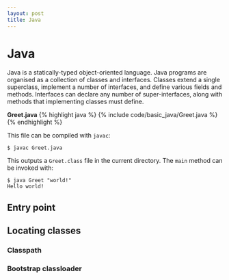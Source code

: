 ```yaml
---
layout: post
title: Java
---
```


# Java

Java is a statically-typed object-oriented language. Java programs are organised as a collection of classes and interfaces. Classes extend a single superclass, implement a number of interfaces, and define various fields and methods.
Interfaces can declare any number of super-interfaces, along with methods that implementing classes must define.

__Greet.java__
{% highlight java %}
{% include code/basic_java/Greet.java %}
{% endhighlight %}

This file can be compiled with `javac`:

    $ javac Greet.java

This outputs a `Greet.class` file in the current directory. The `main` method can be invoked with:

    $ java Greet "world!"
    Hello world!

## Entry point

## Locating classes

### Classpath

### Bootstrap classloader